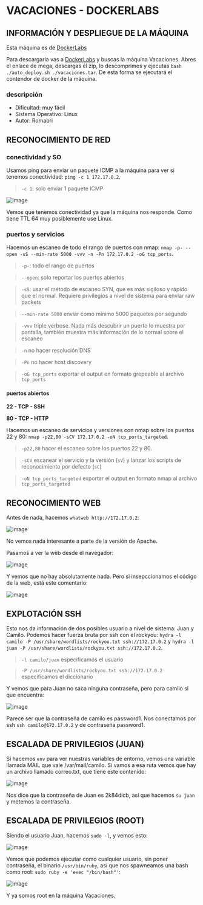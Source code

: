 # VACACIONES - DOCKERLABS

## INFORMACIÓN Y DESPLIEGUE DE LA MÁQUINA

Esta máquina es de [DockerLabs](https://dockerlabs.es)

Para descargarla vas a [DockerLabs](https://dockerlabs.es) y buscas la máquina Vacaciones. Abres el enlace de mega, descargas el zip, lo descomprimes y ejecutas `bash ./auto_deploy.sh ./vacaciones.tar`. De esta forma se ejecutará el contendor de docker de la máquina.

### descripción

- Dificultad: muy fácil
- Sistema Operativo: Linux
- Autor: Romabri

## RECONOCIMIENTO DE RED

### conectividad y SO

Usamos ping para enviar un paquete ICMP a la máquina para ver si tenemos conectividad: `ping -c 1 172.17.0.2`.
> `-c 1`: solo enviar 1 paquete ICMP

![image](https://github.com/user-attachments/assets/0ca709d8-d520-41a4-8064-20c72591f930)

Vemos que tenemos conectividad ya que la máquina nos responde. Como tiene TTL 64 muy posiblemente use Linux.

### puertos y servicios

Hacemos un escaneo de todo el rango de puertos con nmap: `nmap -p- --open -sS --min-rate 5000 -vvv -n -Pn 172.17.0.2 -oG tcp_ports`.
> `-p-`: todo el rango de puertos

> `--open`: solo reportar los puertos abiertos

> `-sS`: usar el método de escaneo SYN, que es más sigiloso y rápido que el normal. Requiere privilegios a nivel de sistema para enviar raw packets

> `--min-rate 5000` enviar como mínimo 5000 paquetes por segundo

> `-vvv` triple verbose. Nada más descubrir un puerto lo muestra por pantalla, también muestra más información de lo normal sobre el escaneo

> `-n` no hacer resolución DNS

> `-Pn` no hacer host discovery

> `-oG tcp_ports` exportar el output en formato grepeable al archivo `tcp_ports`

#### puertos abiertos

**22 - TCP - SSH**

**80 - TCP - HTTP**

Hacemos un escaneo de servicios y versiones con nmap sobre los puertos 22 y 80: `nmap -p22,80 -sCV 172.17.0.2 -oN tcp_ports_targeted`.
> `-p22,80` hacer el escaneo sobre los puertos 22 y 80.

> `-sCV` escanear el servicio y la versión (`sV`) y lanzar los scripts de reconocimiento por defecto (`sC`)

> `-oN tcp_ports_targeted` exportar el output en formato nmap al archivo `tcp_ports_targeted`

## RECONOCIMIENTO WEB

Antes de nada, hacemos `whatweb http://172.17.0.2`:

![image](https://github.com/user-attachments/assets/3be4bfa0-73b6-4059-977a-9a58df7a495d)

No vemos nada interesante a parte de la versión de Apache.

Pasamos a ver la web desde el navegador:

![image](https://github.com/user-attachments/assets/b842e88e-8209-47d8-945d-8921d949162f)

Y vemos que no hay absolutamente nada. Pero si insepccionamos el código de la web, está este comentario:

![image](https://github.com/user-attachments/assets/8edca81e-3d3d-4e19-88ef-33201927279d)

## EXPLOTACIÓN SSH

Esto nos da información de dos posibles usuario a nivel de sistema: Juan y Camilo. Podemos hacer fuerza bruta por ssh con el rockyou: `hydra -l camilo -P /usr/share/wordlists/rockyou.txt ssh://172.17.0.2` y `hydra -l juan -P /usr/share/wordlists/rockyou.txt ssh://172.17.0.2`.
> `-l camilo/juan` especificamos el usuario

> `-P /usr/share/wordlists/rockyou.txt ssh://172.17.0.2` especificamos el diccionario

Y vemos que para Juan no saca ninguna contraseña, pero para camilo si que encuentra:

![image](https://github.com/user-attachments/assets/2465fdab-7763-43ed-ae97-c5515bbc78c4)

Parece ser que la contraseña de camilo es password1. Nos conectamos por ssh `ssh camilo@172.17.0.2` y de contraseña password1.

## ESCALADA DE PRIVILEGIOS (JUAN)

Si hacemos `env` para ver nuestras variables de entorno, vemos una variable llamada MAIL que vale /var/mail/camilo. Si vamos a esa ruta vemos que hay un archivo llamado correo.txt, que tiene este contenido:

![image](https://github.com/user-attachments/assets/b9cda9ad-a7cd-48d6-8376-d21b0fb8ceab)

Nos dice que la contraseña de Juan es 2k84dicb, así que hacemos `su juan` y metemos la contraseña.

## ESCALADA DE PRIVILEGIOS (ROOT)

Siendo el usuario Juan, hacemos `sudo -l`, y vemos esto:

![image](https://github.com/user-attachments/assets/c45168ab-0561-4537-b198-37d824a12c75)

Vemos que podemos ejecutar como cualquier usuario, sin poner contraseña, el binario `/usr/bin/ruby`, así que nos spawneamos una bash como root: `sudo ruby -e 'exec "/bin/bash"'`:

![image](https://github.com/user-attachments/assets/5ab5c200-8a85-4648-b8e8-0ccd47796109)

Y ya somos root en la máquina Vacaciones.